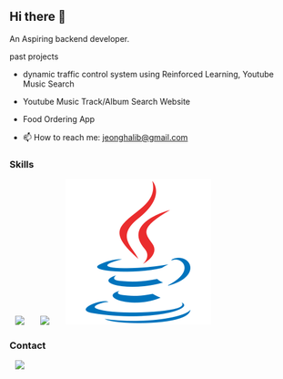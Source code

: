 ## Hi there 👋

An Aspiring backend developer.

past projects
- dynamic traffic control system using Reinforced Learning, Youtube Music Search
- Youtube Music Track/Album Search Website
- Food Ordering App

- 📫 How to reach me: jeonghalib@gmail.com

<h3>Skills</h3>
<div>
  
<img src="https://img.shields.io/badge/C++-007396?style=flat-square&logo=cplusplus&logoColor=white" style="height : auto; margin-left : 10px; margin-right : 10px;"/>&nbsp;
<img src="https://img.shields.io/badge/Python-6DB33F?style=flat-square&logo=python&logoColor=white" style="height : auto; margin-left : 10px; margin-right : 10px;"/>&nbsp;
<img src="https://raw.githubusercontent.com/devicons/devicon/master/icons/java/java-original.svg" style="height : auto; margin-left : 10px; margin-right : 10px;"/>&nbsp;

</div>

<h3>Contact</h3>

<a href="jeonghalib@gmail.com">
    <img src="http://img.shields.io/badge/Gmail-EA4335?style=flat&logo=Gmail&logoColor=white&link=jeonghalib@gmail.com"
        style="height : auto; margin-left : 10px; margin-right : 10px;"/>
</a>

<!--
**bluespaine/bluespaine** is a ✨ _special_ ✨ repository because its `README.md` (this file) appears on your GitHub profile.

Here are some ideas to get you started:

- 🔭 I’m currently working on ...
- 🌱 I’m currently learning ...
- 👯 I’m looking to collaborate on ...
- 🤔 I’m looking for help with ...
- 💬 Ask me about ...
- 📫 How to reach me: ...
- 😄 Pronouns: ...
- ⚡ Fun fact: ...
-->
